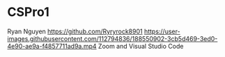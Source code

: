 # CSPro1
Ryan Nguyen
https://github.com/Ryryrock8901
https://user-images.githubusercontent.com/112794836/188550902-3cb5d469-3ed0-4e90-ae9a-f4857711ad9a.mp4
Zoom and Visual Studio Code




